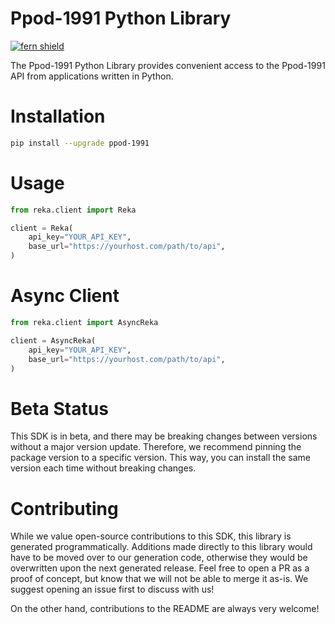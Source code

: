 <!-- Begin Title, generated by Fern  -->
# Ppod-1991 Python Library

[![fern shield](https://img.shields.io/badge/%F0%9F%8C%BF-SDK%20generated%20by%20Fern-brightgreen)](https://github.com/fern-api/fern)

The Ppod-1991 Python Library provides convenient access to the Ppod-1991 API from applications written in Python.
<!-- End Title  -->

<!-- Begin Installation, generated by Fern  -->
# Installation

```sh
pip install --upgrade ppod-1991
```
<!-- End Installation  -->

<!-- Begin Usage, generated by Fern  -->
# Usage

```python
from reka.client import Reka

client = Reka(
    api_key="YOUR_API_KEY",
    base_url="https://yourhost.com/path/to/api",
)
```
<!-- End Usage  -->

<!-- Begin Async Usage, generated by Fern  -->
# Async Client

```python
from reka.client import AsyncReka

client = AsyncReka(
    api_key="YOUR_API_KEY",
    base_url="https://yourhost.com/path/to/api",
)
```
<!-- End Async Usage  -->

<!-- Begin Status, generated by Fern  -->
# Beta Status

This SDK is in beta, and there may be breaking changes between versions without a major 
version update. Therefore, we recommend pinning the package version to a specific version. 
This way, you can install the same version each time without breaking changes.
<!-- End Status  -->

<!-- Begin Contributing, generated by Fern  -->
# Contributing

While we value open-source contributions to this SDK, this library is generated programmatically. 
Additions made directly to this library would have to be moved over to our generation code, 
otherwise they would be overwritten upon the next generated release. Feel free to open a PR as
 a proof of concept, but know that we will not be able to merge it as-is. We suggest opening 
an issue first to discuss with us!

On the other hand, contributions to the README are always very welcome!
<!-- End Contributing  -->

